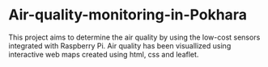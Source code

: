 # Air-quality-monitoring-in-Pokhara

This project aims to determine the air quality by using the low-cost sensors integrated with Raspberry Pi. Air quality has been visuallized using
interactive web maps created using html, css and leaflet.
